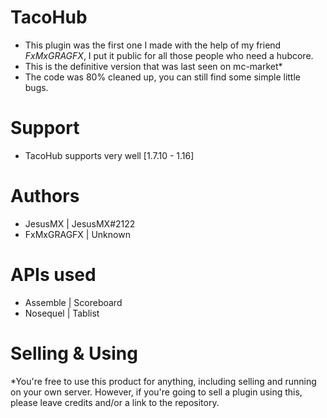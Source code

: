 # TacoHub
* This plugin was the first one I made with the help of my friend *FxMxGRAGFX*, I put it public for all those people who need a hubcore.
* This is the definitive version that was last seen on mc-market*
* The code was 80% cleaned up, you can still find some simple little bugs.

# Support
* TacoHub supports very well [1.7.10 - 1.16]

# Authors
* JesusMX | JesusMX#2122
* FxMxGRAGFX | Unknown

# APIs used
* Assemble | Scoreboard
* Nosequel | Tablist

# Selling & Using
*You're free to use this product for anything, including selling and running on your own server. However, if you're going to sell a plugin using this, please leave credits and/or a link to the repository.
